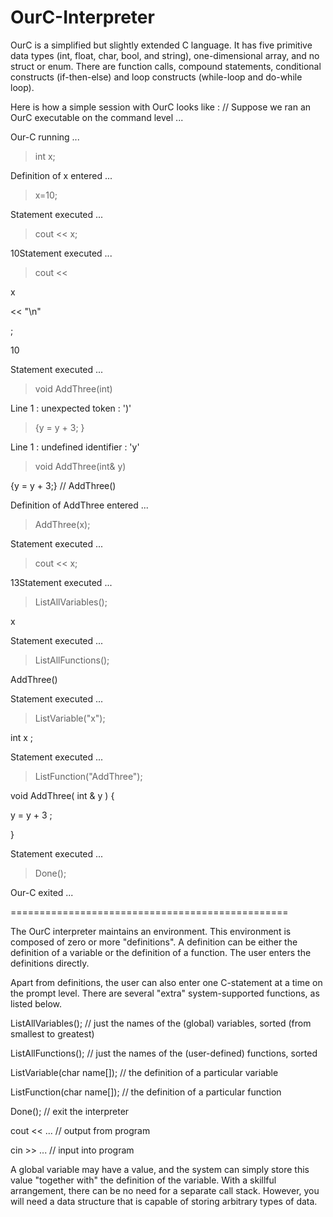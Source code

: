 # OurC-Interpreter
OurC is a simplified but slightly extended C language. It has five primitive data types (int, float, char, bool, and string), one-dimensional array, and no struct or enum.  There are function calls, compound statements, conditional constructs (if-then-else) and loop constructs (while-loop and do-while loop).


Here is how a simple session with OurC looks like :
// Suppose we ran an OurC executable on the command level ...

 Our-C running ... 
  
  > int x;
           
  Definition of x entered ...  
  
  > x=10;
  
  Statement executed ...
  
  > cout << x;
  
  10Statement executed ...
  
  > cout <<
  
  x
  
  << "\n"
  
  ;
  
  10              
  
  Statement executed ...
  
  > void AddThree(int)
  
  Line 1 : unexpected token : ')'  

  > {y = y + 3; }
  
  Line 1 : undefined identifier : 'y'
  
  > void AddThree(int& y)
  
  {y = y + 3;} // AddThree()  
  
  Definition of AddThree entered ...
  
  > AddThree(x);
  
  Statement executed ...
  
  > cout << x;
  
  13Statement executed ...                 
  
  > ListAllVariables();
  
  x        
  
  Statement executed ...
  
  > ListAllFunctions();
  
  AddThree()     
  
  Statement executed ...
  
  > ListVariable("x");
  
  int x ;      
  
  Statement executed ...
  
  > ListFunction("AddThree");
  
  void AddThree( int & y ) {
  
   y = y + 3 ;
  
  }
  
  Statement executed ...
  
  > Done();
  
  Our-C exited ...
  
  ================================================
  
  The OurC interpreter maintains an environment.  This environment is composed of zero or more "definitions".  A definition can be either the definition of a variable or the definition of a function.  The user enters the definitions directly.

Apart from definitions, the user can also enter one C-statement at a time on the prompt level.  There are several "extra" system-supported functions, as listed below.

  ListAllVariables();          // just the names of the (global) variables,  sorted (from smallest to greatest)
  
  ListAllFunctions();          // just the names of the (user-defined)  functions, sorted
  
  ListVariable(char name[]);   // the definition of a particular variable
  
  ListFunction(char name[]);   // the definition of a particular function
  
  Done();                      // exit the interpreter
  
  cout << ...                  // output from program
  
  cin >> ...                   // input into program

A global variable may have a value, and the system can simply store this value "together with" the definition of the variable.  With a skillful arrangement, there can be no need for a separate call stack.  However, you will need a data structure that is capable of storing arbitrary types of data.

